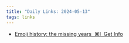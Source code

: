 ```yaml
---
title: "Daily Links: 2024-05-13"
tags: links
---
```


- [Emoji history: the missing years  ⌘I  Get Info](https://blog.gingerbeardman.com/2024/05/10/emoji-history-the-missing-years/)